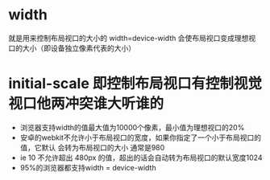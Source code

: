 # width 
   就是用来控制布局视口的大小的 width=device-width 会使布局视口变成理想视口的大小（即设备独立像素代表的大小）
  # initial-scale 即控制布局视口有控制视觉视口他两冲突谁大听谁的

- 浏览器支持width的值最大值为10000个像素，最小值为理想视口的20%
- 安卓的webkit不允许小于布局视口的宽度，如果你指定了一个小于布局视口的值，它默认
  会转为布局视口的大小 通常是980
- ie 10 不允许超出 480px 的值，超出的话会自动转为布局视口的默认宽度1024
- 95%的浏览器都支持width = device-width